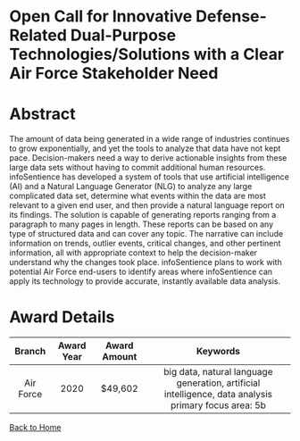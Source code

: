 
Open Call for Innovative Defense-Related Dual-Purpose Technologies/Solutions with a Clear Air Force Stakeholder Need
====================================================================================================================

# Abstract


The amount of data being generated in a wide range of industries continues to grow exponentially, and yet the tools to analyze that data have not kept pace. Decision-makers need a way to derive actionable insights from these large data sets without having to commit additional human resources. infoSentience has developed a system of tools that use artificial intelligence (AI) and a Natural Language Generator (NLG) to analyze any large complicated data set, determine what events within the data are most relevant to a given end user, and then provide a natural language report on its findings. The solution is capable of generating reports ranging from a paragraph to many pages in length. These reports can be based on any type of structured data and can cover any topic. The narrative can include information on trends, outlier events, critical changes, and other pertinent information, all with appropriate context to help the decision-maker understand why the changes took place. infoSentience plans to work with potential Air Force end-users to identify areas where infoSentience can apply its technology to provide accurate, instantly available data analysis.  

# Award Details

|Branch|Award Year|Award Amount|Keywords|
| :---: | :---: | :---: | :---: |
|Air Force|2020|$49,602|big data, natural language generation, artificial intelligence, data analysis primary focus area: 5b|
  
  


[Back to Home](https://github.com/chrischow/dod_sbir_awards#1665)
